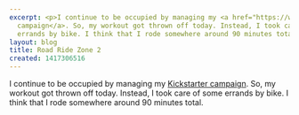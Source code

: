 ```yaml
---
excerpt: <p>I continue to be occupied by managing my <a href="https://www.kickstarter.com/projects/vegantriathlete/teach-yourself-drupal">Kickstarter
  campaign</a>. So, my workout got thrown off today. Instead, I took care of some
  errands by bike. I think that I rode somewhere around 90 minutes total.</p>
layout: blog
title: Road Ride Zone 2
created: 1417306516
---
```

<p>I continue to be occupied by managing my <a href="https://www.kickstarter.com/projects/vegantriathlete/teach-yourself-drupal">Kickstarter campaign</a>. So, my workout got thrown off today. Instead, I took care of some errands by bike. I think that I rode somewhere around 90 minutes total.</p>
